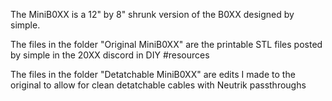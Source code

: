 The MiniB0XX is a 12" by 8" shrunk version of the B0XX designed by simple.

The files in the folder "Original MiniB0XX" are the printable STL files posted by simple in the 20XX discord in DIY #resources

The files in the folder "Detatchable MiniB0XX" are edits I made to the original to allow for clean detatchable cables with Neutrik passthroughs
